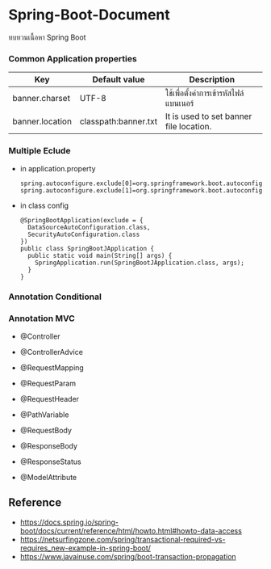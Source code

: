 # Spring-Boot-Document
ทบทวนเนื้อหา Spring Boot

### Common Application properties

| Key      | Default value | Description |
| ------------- | ------------- |-------------|
| banner.charset  | UTF-8  |ใช้เพื่อตั้งค่าการเข้ารหัสไฟล์แบนเนอร์  |
| banner.location  | classpath:banner.txt  |It is used to set banner file location. |


### Multiple Eclude

- in application.property

      spring.autoconfigure.exclude[0]=org.springframework.boot.autoconfigure.jdbc.DataSourceAutoConfiguration
      spring.autoconfigure.exclude[1]=org.springframework.boot.autoconfigure.security.servlet.SecurityAutoConfiguration
      
- in class config

      @SpringBootApplication(exclude = {
        DataSourceAutoConfiguration.class,
        SecurityAutoConfiguration.class
      })
      public class SpringBootJApplication {
        public static void main(String[] args) {
          SpringApplication.run(SpringBootJApplication.class, args);
        }
      }

### Annotation Conditional

### Annotation MVC 

- @Controller

- @ControllerAdvice

- @RequestMapping

- @RequestParam

- @RequestHeader

- @PathVariable

- @RequestBody

- @ResponseBody

- @ResponseStatus

- @ModelAttribute

## Reference

- https://docs.spring.io/spring-boot/docs/current/reference/html/howto.html#howto-data-access
- https://netsurfingzone.com/spring/transactional-required-vs-requires_new-example-in-spring-boot/
- https://www.javainuse.com/spring/boot-transaction-propagation
